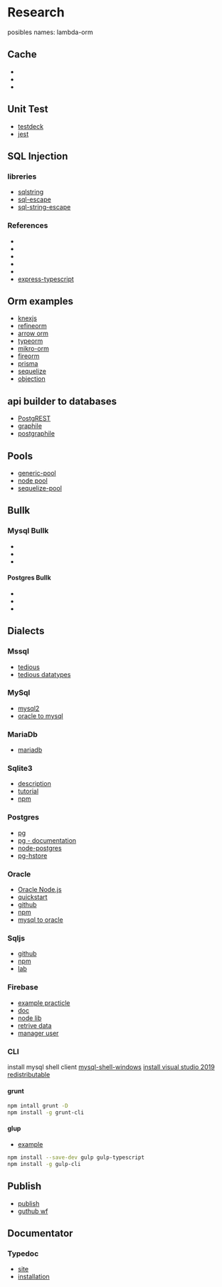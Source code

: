 # Research

posibles names: lambda-orm

## Cache

- [](https://www.npmjs.com/package/cache-manager)
- [](https://github.com/dial-once/node-cache-manager-redis)
- [](https://blog.appsignal.com/2021/03/10/powerful-caching-with-redis-for-nodejs-applications.html)

## Unit Test

- [testdeck](https://testdeck.org/pages/guide/setup)
- [jest](jestjs.io)

## SQL Injection

### libreries

- [sqlstring](https://github.com/mysqljs/sqlstring)
- [sql-escape](https://www.npmjs.com/package/sql-escape)
- [sql-string-escape](https://www.npmjs.com/package/sql-string-escape)

### References

- [](https://www.w3schools.com/sql/sql_injection.asp)
- [](https://portswigger.net/web-security/sql-injection)
- [](https://www.guru99.com/learn-sql-injection-with-practical-example.html)
- [](https://owasp.org/www-community/attacks/SQL_Injection)
- [](https://www.geeksforgeeks.org/how-to-save-connection-result-in-a-variable-in-node-js/)
- [express-typescript](https://rsbh.dev/blog/rest-api-with-express-typescript)

## Orm examples

- [knexjs](https://knexjs.org/)
- [refineorm](https://www.npmjs.com/package/refineorm)
- [arrow orm](https://www.npmjs.com/package/arrow-orm)
- [typeorm](https://github.com/typeorm/typeorm)
- [mikro-orm](https://github.com/mikro-orm/mikro-orm)
- [fireorm](https://github.com/wovalle/fireorm)
- [prisma](https://github.com/prisma/prisma)
- [sequelize](https://github.com/sequelize/sequelize)
- [objection](https://github.com/Vincit/objection.js)

## api builder to databases

- [PostgREST](https://postgrest.org/en/stable/api.html#custom-queries)
- [graphile](https://www.graphile.org/)
- [postgraphile](https://github.com/graphile/postgraphile)

## Pools

- [generic-pool](https://www.npmjs.com/package/generic-pool)
- [node pool](https://github.com/coopernurse/node-pool/tree/v2.5)
- [sequelize-pool](https://github.com/sequelize/sequelize-pool)

## Bullk

### Mysql Bullk

- [](https://stackoverflow.com/questions/8899802/how-do-i-do-a-bulk-insert-in-mysql-using-node-js/56241509)
- [](https://github.com/sidorares/node-mysql2/issues/830)
- [](https://www.technicalkeeda.com/nodejs-tutorials/insert-multiple-records-into-mysql-using-nodejs)

#### Postgres Bullk

- [](https://www.postgresqltutorial.com/postgresql-insert-multiple-rows/)
- [](https://www.npmjs.com/package/pg-essential)
- [](https://node-postgres.com/api/client)

## Dialects

### Mssql

- [tedious](https://github.com/tediousjs/tedious)
- [tedious datatypes](https://tediousjs.github.io/tedious/api-datatypes.html)

### MySql

- [mysql2](https://www.npmjs.com/package/mysql2)
- [oracle to mysql](https://sqlines.com/oracle-to-mysql)

### MariaDb

- [mariadb](https://www.npmjs.com/package/mariadb)

### Sqlite3

- [description](https://blog.escuelactec.com/que-es-sqlite/)
- [tutorial](https://www.sqlitetutorial.net/)
- [npm](https://www.npmjs.com/package/sqlite3)

### Postgres

- [pg](https://www.npmjs.com/package/pg)
- [pg - documentation](https://node-postgres.com)
- [node-postgres](https://www.npmjs.com/package/node-postgres)
- [pg-hstore](https://www.npmjs.com/package/pg-hstore)

### Oracle

- [Oracle Node.js](https://www.oracle.com/es/database/technologies/appdev/nodejs.html)
- [quickstart](https://www.oracle.com/database/technologies/appdev/quickstartnodeonprem.html)
- [github](https://github.com/oracle/node-oracledb)
- [npm](https://www.npmjs.com/package/oracledb)
- [mysql to oracle](https://sqlines.com/mysql-to-oracle)

### Sqljs

- [github](https://github.com/sql-js/sql.js)
- [npm](https://www.npmjs.com/package/sqljs)
- [lab](https://www.db-book.com/db7/university-lab-dir/sqljs.html)

### Firebase

- [example practicle](https://www.youtube.com/watch?v=b6KJ7FSMifw)
- [doc](https://firebase.google.com/docs/web/setup?hl=es)
- [node lib](https://github.com/firebase/firebase-admin-node)
- [retrive data](https://firebase.google.com/docs/database/admin/retrieve-data)
- [manager user](https://firebase.google.com/docs/auth/admin/manage-users)

### CLI

install mysql shell client
[mysql-shell-windows](https://dev.mysql.com/doc/mysql-shell/8.0/en/mysql-shell-install-windows-quick.html)
[install visual studio 2019 redistributable](https://docs.microsoft.com/es-es/visualstudio/releases/2019/redistribution#vs2019-download)

#### grunt

``` sh
npm intall grunt -D
npm install -g grunt-cli
```

#### glup

- [example](https://www.typescriptlang.org/docs/handbook/gulp.html)

``` sh
npm install --save-dev gulp gulp-typescript
npm install -g gulp-cli
```

## Publish

- [publish](https://itnext.io/step-by-step-building-and-publishing-an-npm-typescript-package-44fe7164964c)
- [guthub wf](https://dev.to/savchenko91/auto-publish-npm-package-with-github-actions-57jh)

## Documentator

### Typedoc

- [site](https://typedoc.org/)
- [installation](https://typedoc.org/guides/installation/)
